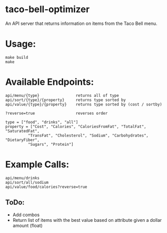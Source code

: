# taco-bell-optimizer
An API server that returns information on items from the Taco Bell menu.

# Usage:
```
make build
make
```

# Available Endpoints:
```
api/menu/{type}                returns all of type
api/sort/{type}/{property}     returns type sorted by 
api/value/{type}/{property}    returns type sorted by (cost / sortby)
    
?reverse=true                  reverses order
    
type = ["food", "drinks", "all"]
property = ["Cost", "Calories", "CaloriesFromFat", "TotalFat", "SaturatedFat",
          "TransFat", "Cholesterol", "Sodium", "Carbohydrates", "DietaryFiber",
          "Sugars", "Protein"]
```

# Example Calls:
```
api/menu/drinks
api/sort/all/sodium
api/value/food/calories?reverse=true
```

## ToDo:
* Add combos
* Return list of items with the best value based on attribute given a dollar amount (float)
